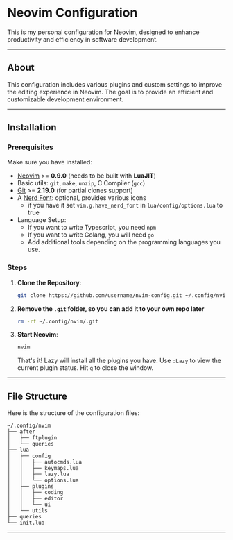 # Neovim Configuration

This is my personal configuration for Neovim, designed to enhance productivity and efficiency in software development.

---

## About

This configuration includes various plugins and custom settings to improve the editing experience in Neovim. The goal is to provide an efficient and customizable development environment.

---

## Installation

### Prerequisites

Make sure you have installed:

- [Neovim](https://neovim.io/) >= **0.9.0** (needs to be built with **LuaJIT**)
- Basic utils: `git`, `make`, `unzip`, C Compiler (`gcc`)
- [Git](https://git-scm.com/) >= **2.19.0** (for partial clones support)
- A [Nerd Font](https://www.nerdfonts.com/): optional, provides various icons
  - if you have it set `vim.g.have_nerd_font` in `lua/config/options.lua` to true
- Language Setup:
  - If you want to write Typescript, you need `npm`
  - If you want to write Golang, you will need `go`
  - Add additional tools depending on the programming languages you use.

### Steps

1.  **Clone the Repository**:

    ```bash
    git clone https://github.com/username/nvim-config.git ~/.config/nvim
    ```

2.  **Remove the `.git` folder, so you can add it to your own repo later**

    ```bash
    rm -rf ~/.config/nvim/.git
    ```

3.  **Start Neovim**:

    ```bash
    nvim
    ```

    That's it! Lazy will install all the plugins you have. Use `:Lazy` to view the current plugin status. Hit `q` to close the window.

---

## File Structure

Here is the structure of the configuration files:

```
~/.config/nvim
├── after
│   ├── ftplugin
│   └── queries
├── lua
│   ├── config
│   │   ├── autocmds.lua
│   │   ├── keymaps.lua
│   │   ├── lazy.lua
│   │   └── options.lua
│   ├── plugins
│   │   ├── coding
│   │   ├── editor
│   │   └── ui
│   └── utils
├── queries
└── init.lua
```

---
